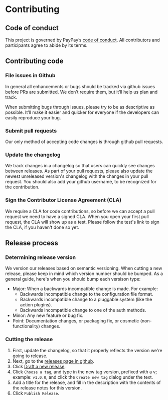 # Contributing

## Code of conduct

This project is governed by PayPay’s [code of conduct](https://paypay.github.com/seizu/dev/code-of-conduct.html). All contributors and participants agree to abide by its terms.

## Contributing code

### File issues in Github

In general all enhancements or bugs should be tracked via github issues before PRs are submitted.
We don’t require them, but it’ll help us plan and track.

When submitting bugs through issues, please try to be as descriptive as possible.
It’ll make it easier and quicker for everyone if the developers can easily reproduce your bug.

### Submit pull requests

Our only method of accepting code changes is through github pull requests.

### Update the changelog

We track changes in a changelog so that users can quickly see changes between releases.
As part of your pull requests, please also update the newest unreleased version's changelog with the changes in your pull request.
You should also add your github username, to be recognized for the contribution.

### Sign the Contributor License Agreement (CLA)

We require a CLA for code contributions, so before we can accept a pull request we need to have a signed CLA.
When you open your first pull request, the CLA will show up as a test.
Please follow the test's link to sign the CLA, if you haven't done so yet.

## Release process

### Determining release version

We version our releases based on semantic versioning.
When cutting a new release, please keep in mind which version number should be bumped.
As a general guide, here's when you should bump each versison type:

* Major: When a backwards incompatible change is made. For example:
  * Backwards incompatible change to the configuration file format.
  * Backwards incompatible change to a pluggable system (like the action plugins).
  * Backwards incompatible change to one of the auth methods.
* Minor: Any new feature or bug fix.
* Point: Documentation changes, or packaging fix, or cosmetic (non-functionality) changes.

### Cutting the release

1. First, update the changelog, so that it properly reflects the version we're going to release.
1. Next, go to the [releases page in github](https://github.com/paypay/seizu/releases).
1. Click [Draft a new release](https://github.com/paypay/seizu/releases/new).
1. Click `Choose a tag`, and type in the new tag version, prefixed with a v; example: `v1.0.0`, and click the `Create new tag` dialog under the text.
1. Add a title for the release, and fill in the description with the contents of the release notes for this version.
1. Click `Publish Release`.
